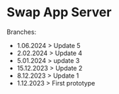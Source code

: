 # Swap App Server

Branches:

- 1.06.2024 > Update 5
- 2.02.2024 > Update 4
- 5.01.2024 > update 3
- 15.12.2023 > Update 2
- 8.12.2023 > Update 1
- 1.12.2023 > First prototype
